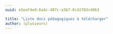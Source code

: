 ```yaml
---
uuid: e5eaf4ed-6a4c-407c-a3b7-8c42f83c40b3

title: "Liste docs pédagogiques à télécharger"
author: (plusieurs)
---
```

